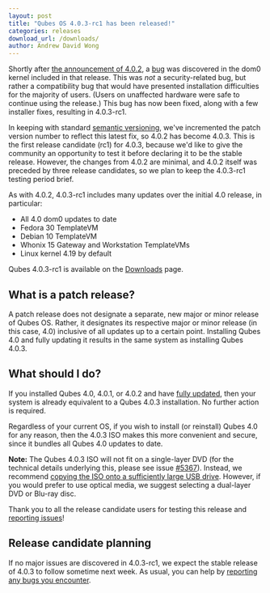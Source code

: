 ```yaml
---
layout: post
title: "Qubes OS 4.0.3-rc1 has been released!"
categories: releases
download_url: /downloads/
author: Andrew David Wong
---
```


Shortly after [the announcement of 4.0.2][4.0.2], a [bug][#5553] was
discovered in the dom0 kernel included in that release. This was *not*
a security-related bug, but rather a compatibility bug that would have
presented installation difficulties for the majority of users. (Users
on unaffected hardware were safe to continue using the release.) This
bug has now been fixed, along with a few installer fixes, resulting in
4.0.3-rc1.

In keeping with standard [semantic versioning], we've incremented the
patch version number to reflect this latest fix, so 4.0.2 has become
4.0.3. This is the first release candidate (rc1) for 4.0.3, because we'd
like to give the community an opportunity to test it before declaring it
to be the stable release. However, the changes from 4.0.2 are minimal,
and 4.0.2 itself was preceded by three release candidates, so we plan to
keep the 4.0.3-rc1 testing period brief.

As with 4.0.2, 4.0.3-rc1 includes many updates over the initial 4.0
release, in particular:

- All 4.0 dom0 updates to date
- Fedora 30 TemplateVM
- Debian 10 TemplateVM
- Whonix 15 Gateway and Workstation TemplateVMs
- Linux kernel 4.19 by default

Qubes 4.0.3-rc1 is available on the [Downloads] page.


What is a patch release?
------------------------

A patch release does not designate a separate, new major or minor release of Qubes OS.
Rather, it designates its respective major or minor release (in this
case, 4.0) inclusive of all updates up to a certain point. Installing
Qubes 4.0 and fully updating it results in the same system as installing
Qubes 4.0.3.


What should I do?
-----------------

If you installed Qubes 4.0, 4.0.1, or 4.0.2 and have [fully updated],
then your system is already equivalent to a Qubes 4.0.3 installation. No
further action is required.

Regardless of your current OS, if you wish to install (or reinstall)
Qubes 4.0 for any reason, then the 4.0.3 ISO makes this more convenient
and secure, since it bundles all Qubes 4.0 updates to date.

**Note:** The Qubes 4.0.3 ISO will not fit on a single-layer DVD (for
the technical details underlying this, please see issue [#5367]).
Instead, we recommend [copying the ISO onto a sufficiently large USB
drive][copy-iso]. However, if you would prefer to use optical media, we
suggest selecting a dual-layer DVD or Blu-ray disc.

Thank you to all the release candidate users for testing this release
and [reporting issues][reporting-bugs]!


Release candidate planning
--------------------------

If no major issues are discovered in 4.0.3-rc1, we expect the stable
release of 4.0.3 to follow sometime next week. As usual, you can help by
[reporting any bugs you encounter][reporting-bugs].



[4.0.2]: /news/2020/01/02/qubes-4-0-2/
[semantic versioning]: https://semver.org
[Downloads]: /downloads/
[fully updated]: /doc/updating-qubes-os/
[reporting-bugs]: /doc/issue-tracking/
[#5367]: https://github.com/QubesOS/qubes-issues/issues/5367
[copy-iso]: https://doc.qubes-os.org/en/latest/user/downloading-installing-upgrading/installation-guide.html#copying-the-iso-onto-the-installation-medium
[#5553]: https://github.com/QubesOS/qubes-issues/issues/5553

